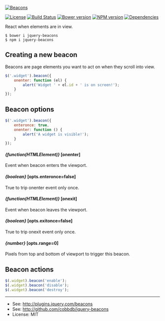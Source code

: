 [![Beacons](https://i.imgur.com/bCS34uV.png)](//cobbdb.github.io/jquery-beacons)

[![License](https://img.shields.io/npm/l/jquery-beacons.svg)](//npmjs.com/package/jquery-beacons)
[![Build Status](https://travis-ci.org/cobbdb/jquery-beacons.svg?branch=2.0.0)](//travis-ci.org/cobbdb/jquery-beacons)
[![Bower version](https://badge.fury.io/bo/jquery-beacons.svg)](//badge.fury.io/bo/jquery-beacons)
[![NPM version](https://badge.fury.io/js/jquery-beacons.svg)](//badge.fury.io/js/jquery-beacons)
[![Dependencies](https://img.shields.io/david/dev/cobbdb/jquery-beacons.svg)](./package.json)

React when elements are in view.

    $ bower i jquery-beacons
    $ npm i jquery-beacons

## Creating a new beacon
Beacons are page elements you want to act on when they scroll into view.
```javascript
$('.widget').beacon({
    onenter: function (el) {
        alert('Widget ' + el.id + ' is on screen!');
    }
});
```

## Beacon options
```javascript
$('.widget').beacon({
    enteronce: true,
    onenter: function () {
        alert('A widget is visible!');
    }
});
```

#### *{function(HTMLElement)}* [onenter]
Event when beacon enters the viewport.

#### *{boolean}* [opts.enteronce=false]
True to trip onenter event only once.

#### *{function(HTMLElement)}* [onexit]
Event when beacon leaves the viewport.

#### *{boolean}* [opts.exitonce=false]
True to trip onexit event only once.

#### *{number}* [opts.range=0]
Pixels from top and bottom of viewport to trigger this beacon.

## Beacon actions
```javascript
$(.widget).beacon('enable');
$(.widget).beacon('disable');
$(.widget).beacon('destroy');
```

---------
* See: http://plugins.jquery.com/beacons
* See: http://github.com/cobbdb/jquery-beacons
* License: MIT
